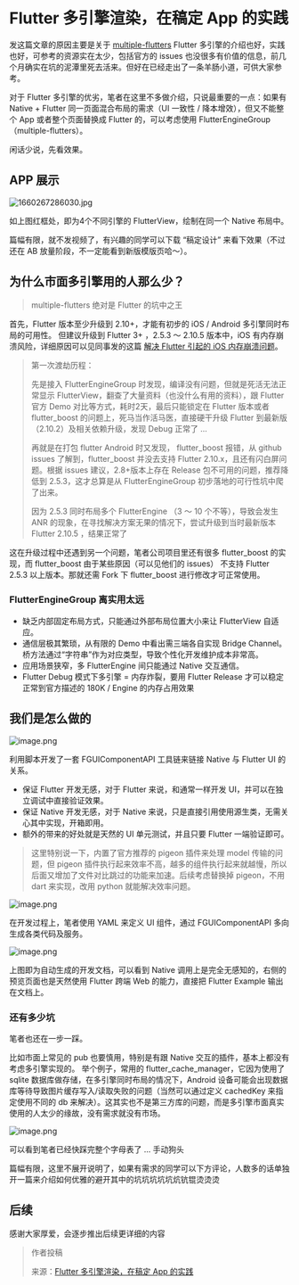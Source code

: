 # Flutter 多引擎渲染，在稿定 App 的实践

发这篇文章的原因主要是关于 [multiple-flutters](<https://flutter.cn/docs/development/add-to-app/multiple-flutters>) Flutter 多引擎的介绍也好，实践也好，可参考的资源实在太少，包括官方的 issues 也没很多有价值的信息，前几个月确实在坑的泥潭里死去活来。但好在已经走出了一条羊肠小道，可供大家参考。

对于 Flutter 多引擎的优劣，笔者在这里不多做介绍，只说最重要的一点：如果有 Native + Flutter 同一页面混合布局的需求（UI 一致性 / 降本增效），但又不能整个 App 或者整个页面替换成 Flutter 的，可以考虑使用 FlutterEngineGroup（multiple-flutters）。

闲话少说，先看效果。

## APP 展示

![1660267286030.jpg](https://p9-juejin.byteimg.com/tos-cn-i-k3u1fbpfcp/b783d937daef45fa8bdafbca059b96d2~tplv-k3u1fbpfcp-watermark.image?)

如上图红框处，即为4个不同引擎的 FlutterView，绘制在同一个 Native 布局中。

篇幅有限，就不发视频了，有兴趣的同学可以下载 “稿定设计” 来看下效果（不过还在 AB 放量阶段，不一定能看到新版模版页哈～）。

## 为什么市面多引擎用的人那么少？

> multiple-flutters 绝对是 Flutter 的坑中之王

首先，Flutter 版本至少升级到 2.10+，才能有初步的 iOS / Android 多引擎同时布局的可用性。
但建议升级到 Flutter 3+ ，2.5.3 ～ 2.10.5 版本中，iOS 有内存崩溃风险，详细原因可以见同事发的这篇 [解决 Flutter 引起的 iOS 内存崩溃问题](https://juejin.cn/post/7123765829929762847)。

> 第一次渡劫历程：
>  
> 先是接入 FlutterEngineGroup 时发现，编译没有问题，但就是死活无法正常显示 FlutterView，翻查了大量资料（也没什么有用的资料），跟 Flutter 官方 Demo 对比等方式，耗时2天，最后只能锁定在 Flutter 版本或者 flutter_boost 的问题上，死马当作活马医，直接硬干升级 Flutter 到最新版（2.10.2）及相关依赖升级，发现 Debug 正常了 ...
>  
> 再就是在打包 flutter Android 时又发现， flutter_boost 报错，从 github issues 了解到，flutter_boost 并没去支持 Flutter 2.10.x，且还有闪白屏问题。根据 issues 建议，2.8+版本上存在 Release 包不可用的问题，推荐降低到 2.5.3，这才总算是从 FlutterEngineGroup 初步落地的可行性坑中爬了出来。
>  
> 因为 2.5.3 同时布局多个 FlutterEngine （3 ～ 10 个不等），导致会发生 ANR 的现象，在寻找解决方案无果的情况下，尝试升级到当时最新版本 Flutter 2.10.5 ，结果正常了

这在升级过程中还遇到另一个问题，笔者公司项目里还有很多 flutter_boost 的实现，而 flutter_boost 由于某些原因（可以见他们的 issues） 不支持 Flutter 2.5.3 以上版本。那就还需 Fork 下 flutter_boost 进行修改才可正常使用。

### FlutterEngineGroup 离实用太远

- 缺乏内部固定布局方式，只能通过外部布局位置大小来让 FlutterView 自适应。
- 通信层极其繁琐，从有限的 Demo 中看出需三端各自实现 Bridge Channel。桥方法通过“字符串”作为对应类型，导致个性化开发维护成本非常高。
- 应用场景狭窄，多 FlutterEngine 间只能通过 Native 交互通信。
- Flutter Debug 模式下多引擎 = 内存炸裂，要用 Flutter Release 才可以稳定正常到官方描述的 180K / Engine 的内存占用效果

## 我们是怎么做的

![image.png](https://p1-juejin.byteimg.com/tos-cn-i-k3u1fbpfcp/c8f71ba78fa74b718e3b5a50f5d2d877~tplv-k3u1fbpfcp-watermark.image?)

利用脚本开发了一套 FGUIComponentAPI 工具链来链接 Native 与 Flutter UI 的关系。

- 保证 Flutter 开发无感，对于 Flutter 来说，和通常一样开发 UI，并可以在独立调试中直接验证效果。
- 保证 Native 开发无感，对于 Native 来说，只是直接引用使用源生类，无需关心其中实现，开箱即用。
- 额外的带来的好处就是天然的 UI 单元测试，并且只要 Flutter 一端验证即可。

> 这里特别说一下，内置了官方推荐的 pigeon 插件来处理 model 传输的问题，但 pigeon 插件执行起来效率不高，越多的组件执行起来就越慢，所以后面又增加了文件对比跳过的功能来加速。后续考虑替换掉 pigeon，不用 dart 来实现，改用 python 就能解决效率问题。

![image.png](https://p9-juejin.byteimg.com/tos-cn-i-k3u1fbpfcp/6a338910bc1141f293951aec79287ea9~tplv-k3u1fbpfcp-watermark.image?)

在开发过程上，笔者使用 YAML 来定义 UI 组件，通过 FGUIComponentAPI 多向生成各类代码及服务。

![image.png](https://p3-juejin.byteimg.com/tos-cn-i-k3u1fbpfcp/80b309b818144ae19eabc83add4f51af~tplv-k3u1fbpfcp-watermark.image?)

上图即为自动生成的开发文档，可以看到 Native 调用上是完全无感知的，右侧的预览页面也是天然使用 Flutter 跨端 Web 的能力，直接把 Flutter Example 输出在文档上。

### 还有多少坑

笔者也还在一步一踩。

比如市面上常见的 pub 也要慎用，特别是有跟 Native 交互的插件，基本上都没有考虑多引擎实现的。
举个例子，常用的 flutter_cache_manager，它因为使用了 sqlite 数据库做存储，在多引擎同时布局的情况下，Android 设备可能会出现数据库等待导致图片缓存写入/读取失败的问题（当然可以通过定义 cachedKey 来指定使用不同的 db 来解决）。这其实也不是第三方库的问题，而是多引擎市面真实使用的人太少的缘故，没有需求就没有市场。

![image.png](https://p3-juejin.byteimg.com/tos-cn-i-k3u1fbpfcp/128f5575082d48e6a4dc46ba2be63567~tplv-k3u1fbpfcp-watermark.image?)

可以看到笔者已经快踩完整个字母表了 ... 手动狗头

篇幅有限，这里不展开说明了，如果有需求的同学可以下方评论，人数多的话单独开一篇来介绍如何优雅的避开其中的坑坑坑坑坑炕钪锟烫烫烫

## 后续

感谢大家厚爱，会逐步推出后续更详细的内容

> 作者投稿
> 
> 来源：[Flutter 多引擎渲染，在稿定 App 的实践](https://juejin.cn/post/7130811413840429093)